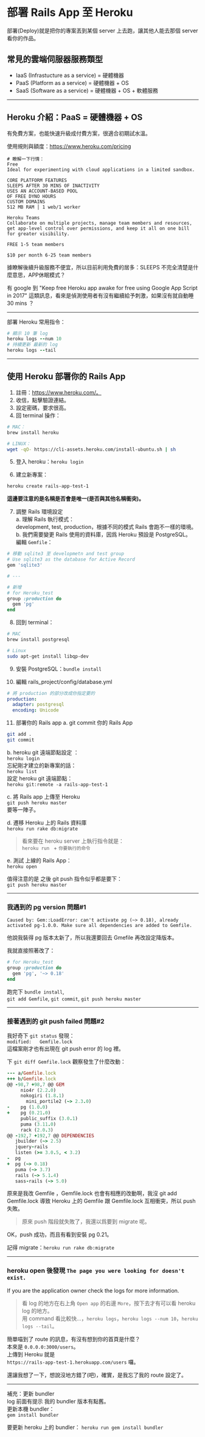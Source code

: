 # 部署 Rails App 至 Heroku
部署(Deploy)就是把你的專案丟到某個 server 上去跑，讓其他人能去那個 server 看你的作品。

## 常見的雲端伺服器服務類型
* IaaS (Infrastucture as a service) = 硬體機器
* PaaS (Platform as a service)      = 硬體機器 + OS
* SaaS (Software as a service)      = 硬體機器 + OS + 軟體服務

---
## Heroku 介紹：PaaS = 硬體機器 + OS
有免費方案，也能快速升級成付費方案，很適合初期試水溫。  

使用規則與額度：https://www.heroku.com/pricing

```
# 瞭解一下行情：
Free
Ideal for experimenting with cloud applications in a limited sandbox.

CORE PLATFORM FEATURES
SLEEPS AFTER 30 MINS OF INACTIVITY
USES AN ACCOUNT-BASED POOL
OF FREE DYNO HOURS
CUSTOM DOMAINS
512 MB RAM │ 1 web/1 worker

Heroku Teams
Collaborate on multiple projects, manage team members and resources, get app-level control over permissions, and keep it all on one bill for greater visibility.

FREE 1-5 team members

$10 per month 6-25 team members
```
據瞭解後續升級服務不便宜，所以目前利用免費的居多：SLEEPS 不完全清楚是什麼意思，APP休眠模式？

有 google 到 "Keep free Heroku app awake for free using Google App Script in 2017" 這類訊息，看來是偵測使用者有沒有繼續給予刺激，如果沒有就自動睡 30 mins ？

---
部署 Heroku 常用指令：
```rb
# 顯示 10 筆 log
heroku logs --num 10
# 持續更新 最新的 log
heroku logs --tail
```

---
## 使用 Heroku 部署你的 Rails App
1. 註冊：https://www.heroku.com/。
2. 收信，點擊驗證連結。
3. 設定密碼，要求很高。
4. 回 terminal 操作：  
```bash
# MAC：
brew install heroku
```
```bash
# LINUX：
wget -qO- https://cli-assets.heroku.com/install-ubuntu.sh | sh
```
5. 登入 heroku：`heroku login`

6. 建立新專案：
```bash
heroku create rails-app-test-1
```
**這邊要注意的是名稱是否會是唯一(是否與其他名稱衝突)。**

7. 調整 Rails 環境設定  
a. 理解 Rails 執行模式：  
   development, test, production，根據不同的模式 Rails 會跑不一樣的環境。  
b. 我們需要變更 Rails 使用的資料庫，因爲 Heroku 預設是 PostgreSQL。  
   編輯 `Gemfile`：  
```rb
# 移動 sqlite3 至 developmetn and test group
# Use sqlite3 as the database for Active Record
gem 'sqlite3'

# ---

# 新增
# for Heroku_test
group :production do
  gem 'pg'
end
```
8. 回到 terminal：

```bash
# MAC
brew install postgresql
```

```bash
# Linux
sudo apt-get install libqp-dev
```

9. 安裝 PostgreSQL：`bundle install`

10. 編輯 rails_project/config/database.yml
```yml
# 將 production 的部分改成你指定要的
production:
  adapter: postgresql
  encoding: Unicode
```

11. 部署你的 Rails app
a. git commit 你的 Rails App
```bash
git add .
git commit
```

b. heroku git 遠端節點設定 ：  
`heroku login`  
忘紀剛才建立的新專案的話：  
`heroku list`  
設定 heroku git 遠端節點：  
`heroku git:remote -a rails-app-test-1`

c. 將 Rails app 上傳至 Heroku  
`git push heroku master`  
要等一陣子。  

d. 遷移 Heroku 上的 Rails 資料庫  
`heroku run rake db:migrate`
> 看來要在 heroku server 上執行指令就是：  
> `heroku run ` + `你要執行的命令`

e. 測試 上線的 Rails App：  
`heroku open`

值得注意的是 之後 git push 指令似乎都是要下：  
`git push heroku master`

---
### 我遇到的 pg version 問題#1  
`
Caused by:
Gem::LoadError: can't activate pg (~> 0.18), already activated pg-1.0.0. Make sure all dependencies are added to Gemfile.
`

他說我裝得 pg 版本太新了，所以我還要回去 Gmefile 再改設定降版本。

我就直接照著改了：

```rb
# for Heroku_test
group :production do
  gem 'pg', '~> 0.18'
end
```

跑完下 `bundle install`,  
`git add Gemfile`, `git commit`, `git push heroku master`

---

### 接著遇到的 git push failed 問題#2
我好奇下 `git status` 發現：  
`modified:   Gemfile.lock`  
這檔案剛才也有出現在 git push error 的 log 裡。  

下 `git diff Gemfile.lock` 觀察發生了什麼改動：
```rb
--- a/Gemfile.lock
+++ b/Gemfile.lock
@@ -98,7 +98,7 @@ GEM
     nio4r (2.2.0)
     nokogiri (1.8.1)
       mini_portile2 (~> 2.3.0)
-    pg (1.0.0)
+    pg (0.21.0)
     public_suffix (3.0.1)
     puma (3.11.0)
     rack (2.0.3)
@@ -192,7 +192,7 @@ DEPENDENCIES
   jbuilder (~> 2.5)
   jquery-rails
   listen (>= 3.0.5, < 3.2)
-  pg
+  pg (~> 0.18)
   puma (~> 3.7)
   rails (~> 5.1.4)
   sass-rails (~> 5.0)
```

原來是我改 Gemfile ，Gemfile.lock 也會有相應的改動啊，我沒 git add Gemfile.lock 導致 Heroku 上的 Gemfile 跟 Gemfile.lock 互相衝突，所以 push 失敗。

> 原來 push 階段就失敗了，我還以爲要到 migrate 呢。

OK，push 成功，而且有看到安裝 pg 0.21。

記得 migrate：`heroku run rake db:migrate`

---
### heroku open 後發現 `The page you were looking for doesn't exist.`
If you are the application owner check the logs for more information.

> 看 log 的地方在右上角 `Open app` 的右邊 `More`，按下去才有可以看 heroku log 的地方。  
> 用 command 看比較快...，`heroku logs`，`heroku logs --num 10`，`heroku logs --tail`。

簡單喵到了 route 的訊息，有沒有想到你的首頁是什麼？  
本來是 `0.0.0.0:3000/users`。  
上傳到 Heroku 就是  
 `https://rails-app-test-1.herokuapp.com/users` 囉。  

還讓我想了一下，想說沒地方錯了(吧)，確實，是我忘了我的 route 設定了。

---

補充：更新 bundler   
log 前面有提示 我的 bundler 版本有點舊。  
更新本機 bundler：  
`gem install bundler`

要更新 heroku 上的 bundler：
`heroku run gem install bundler`
